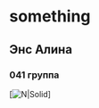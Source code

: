 # something

## Энс Алина
### 041 группа
[![N|Solid]([https://storage.theoryandpractice.ru/tnp/uploads/image_block/000/052/014/image/base_d9dd9b626f.jpg)]
